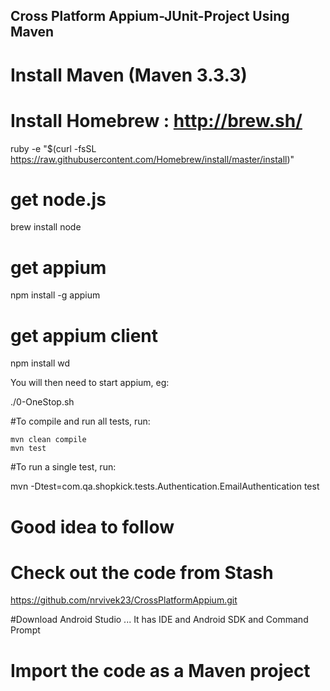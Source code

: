 Cross Platform Appium-JUnit-Project Using Maven
---
# Install Maven (Maven 3.3.3)
# Install Homebrew : http://brew.sh/
 ruby -e "$(curl -fsSL https://raw.githubusercontent.com/Homebrew/install/master/install)"

# get node.js
 brew install node

# get appium
 npm install -g appium

# get appium client
 npm install wd

You will then need to start appium, eg:

 ./0-OneStop.sh

#To compile and run all tests, run:

    mvn clean compile
    mvn test

#To run a single test, run:

   mvn -Dtest=com.qa.shopkick.tests.Authentication.EmailAuthentication test

# Good idea to follow

# Check out the code from Stash
https://github.com/nrvivek23/CrossPlatformAppium.git

#Download Android Studio ... It has IDE and Android SDK and Command Prompt
# Import the code as a Maven project
